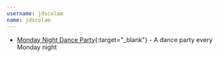 ```yaml
---
username: jdscolam
name: jdscolam
---
```


* [Monday Night Dance Party](https://mndp.tv){:target="_blank"} - A dance party every Monday night